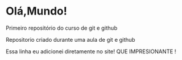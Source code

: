 # Olá,Mundo!
 Primeiro repositório do curso de git e github

Repositorio criado durante uma aula de git e github

Essa linha eu adicionei diretamente no site! QUE IMPRESIONANTE !
